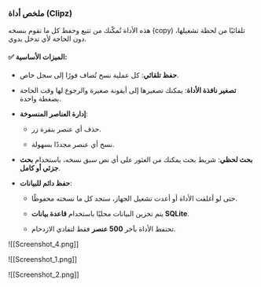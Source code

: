 ### **ملخص أداة (Clipz)**

هذه الأداة تُمكّنك من تتبع وحفظ كل ما تقوم بنسخه (copy) تلقائيًا من لحظة تشغيلها، دون الحاجة لأي تدخل يدوي.

#### ✅ **الميزات الأساسية**:

- **حفظ تلقائي**: كل عملية نسخ تُضاف فورًا إلى سجل خاص.
    
- **تصغير نافذة الأداة**: يمكنك تصغيرها إلى أيقونة صغيرة والرجوع لها وقت الحاجة بضغطة واحدة.
    
- **إدارة العناصر المنسوخة**:
    
    - حذف أي عنصر بنقرة زر.
        
    - نسخ أي عنصر مجددًا بسهولة.
        
- **بحث لحظي**: شريط بحث يمكنك من العثور على أي نص سبق نسخه، باستخدام **بحث جزئي أو كامل**.
    
- **حفظ دائم للبيانات**:
    
    - حتى لو أغلقت الأداة أو أعدت تشغيل الجهاز، ستجد كل ما نسخته محفوظًا.
        
    - يتم تخزين البيانات محليًا باستخدام **قاعدة بيانات SQLite**.
        
    - تحتفظ الأداة بآخر **500 عنصر** فقط لتفادي الازدحام.



![[Screenshot_4.png]]


![[Screenshot_1.png]]


![[Screenshot_2.png]]